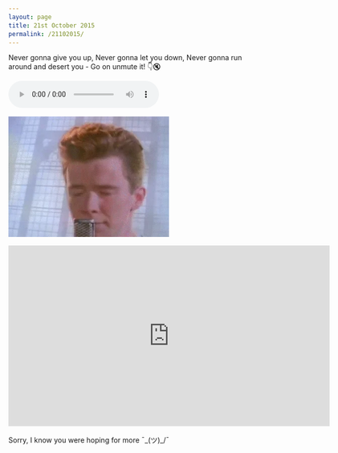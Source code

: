 ```yaml
---
layout: page
title: 21st October 2015
permalink: /21102015/
---
```

Never gonna give you up, Never gonna let you down, Never gonna run around and desert you - Go on unmute it! 👇🔇

<audio controls autoplay loop>
  <source src="files/21102015.mp3" type="audio/mpeg">
  Your browser does not support the audio element.
</audio>

<p><img src="/images/headers/21102015.webp" loading="lazy" alt="Rick Rolled"></p>
<p><iframe src="https://player.vimeo.com/video/531874180?autoplay=1&loop=1&autopause=0&muted=1" loading="lazy" width="640" height="360" frameborder="0" allowfullscreen></iframe></p>

Sorry, I know you were hoping for more  ¯\_(ツ)_/¯
